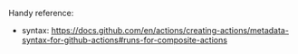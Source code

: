 Handy reference:

- syntax:
  https://docs.github.com/en/actions/creating-actions/metadata-syntax-for-github-actions#runs-for-composite-actions
